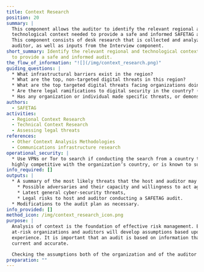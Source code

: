 ```yaml
---
title: Context Research
position: 20
summary: |
  This component allows the auditor to identify the relevant regional and
  technological context needed to provide a safe and informed SAFETAG audit.
  This component consists of desk research that is collected and analyzed by the
  auditor, as well as inputs from the Interview component.
short_summary: Identify the relevant regional and technological context needed
  to provide a safe and informed audit.
the_flow_of_information: "![](/img/context_research.png)"
guiding_questions: |
  * What infrastructural barriers exist in the region?
  * What are the top, non-targeted digital threats in this region?
  * What are the top targeted digital threats facing organizations doing this work in this region / country?
  * Are there legal ramifications to digital security in the country? (e.g. legality of encryption, anonymity tools, etc.)
  * Has any organization or individual made specific threats, or demonstrated intention or mindset to attack on the organization or similar organizations?
authors:
  - SAFETAG
activities:
  - Regional Context Research
  - Technical Context Research
  - Assessing legal threats
references:
  - Other Context Analysis Methodologies
  - Communications infrastructure research
operational_security: |
  * Use VPNs or Tor to search if conducting the search from a country that is
  highly competitive with the organization’s country, or is known to surveil.
info_required: []
outputs: |
  * A summary of the most likely threats that the host and auditor may face:
    * Possible adversaries and their capacity and willingness to act against the host,
    * Latest general cyber-security threats,
    * Legal risks to host and auditor conducting a SAFETAG audit.
  * Modifications to the audit plan as necessary.
info_provided: []
method_icon: /img/context_research_icon.png
purpose: |
  Analysis of context is the foundation of effective risk management. Both
  at-risk organizations and auditors will develop assumptions based upon their
  experience. It is important that an audit is based on information that is
  current and accurate.

  Checking the assumptions both of the organization and of the auditor by researching the current regional and technological context will ensure that an auditor is basing their work on accurate assessments of the conditions the organization faces and that they are making informed operational security considerations.
preparation: ""
---
```

